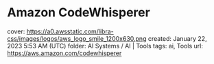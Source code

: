 # Amazon CodeWhisperer

cover: https://a0.awsstatic.com/libra-css/images/logos/aws_logo_smile_1200x630.png
created: January 22, 2023 5:53 AM (UTC)
folder: AI Systems / AI | Tools
tags: ai, Tools
url: https://aws.amazon.com/codewhisperer